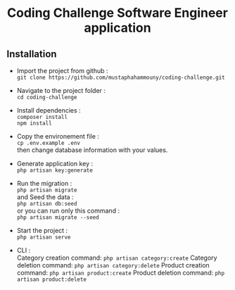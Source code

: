 <h1 align="center">
    Coding Challenge Software Engineer application
</h1>

## Installation

* Import the project from github :<br/>
  `git clone https://github.com/mustaphahammouny/coding-challenge.git`


* Navigate to the project folder :<br/>
  `cd coding-challenge`


* Install dependencies :<br/>
  `composer install` <br/>
  `npm install`


* Copy the environement file :<br/>
  `cp .env.example .env`<br/>
  then change database information with your values.


* Generate application key :<br/>
  `php artisan key:generate`<br/>


* Run the migration :<br/>
  `php artisan migrate`<br/>
  and Seed the data :<br/>
  `php artisan db:seed`<br/>
  or you can run only this command :<br/>
  `php artisan migrate --seed`


* Start the project :<br/>
  `php artisan serve`


* CLI :<br/>
  Category creation command:
  `php artisan category:create`
  Category deletion command:
  `php artisan category:delete`
  Product creation command:
  `php artisan product:create`
  Product deletion command:
  `php artisan product:delete`
